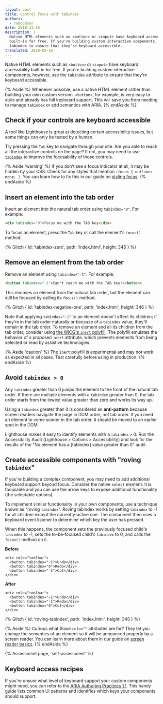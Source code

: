 ```yaml
---
layout: post
title: Control focus with tabindex
authors:
  - robdodson
date: 2018-11-18
description: |
  Native HTML elements such as <button> or <input> have keyboard accessibility
  built-in for free. If you're building custom interactive components, use
  tabindex to ensure that they're keyboard accessible.
translated: 2020-08-10
---
```


Native HTML elements such as `<button>` or `<input>` have keyboard accessibility
built in for free. If you're building _custom_ interactive components, however,
use the `tabindex` attribute to ensure that they're keyboard accessible.

{% Aside %}
Whenever possible, use a native HTML element rather than building your
own custom version. `<button>`, for example, is very easy to style and
already has full keyboard support. This will save you from needing to manage
`tabindex` or add semantics with ARIA.
{% endAside %}

## Check if your controls are keyboard accessible

A tool like Lighthouse is great at detecting certain accessibility issues, but
some things can only be tested by a human.

Try pressing the `Tab` key to navigate through your site. Are you able to reach
all the interactive controls on the page? If not, you may need to use
[`tabindex`](https://developer.mozilla.org/en-US/docs/Web/HTML/Global_attributes/tabindex)
to improve the focusability of those controls.

{% Aside 'warning' %}
If you don't see a focus indicator at all, it may be hidden by your
CSS. Check for any styles that mention `:focus { outline: none; }`.
You can learn how to fix this in our guide on
[styling focus](/style-focus).
{% endAside %}

## Insert an element into the tab order

Insert an element into the natural tab order using `tabindex="0"`. For example:

```html
<div tabindex="0">Focus me with the TAB key</div>
```

To focus an element, press the `Tab` key or call the element's `focus()` method.

{% Glitch {
  id: 'tabindex-zero',
  path: 'index.html',
  height: 346
} %}

## Remove an element from the tab order

Remove an element using `tabindex="-1"`. For example:

```html
<button tabindex="-1">Can't reach me with the TAB key!</button>
```

This removes an element from the natural tab order, but the element can still be
focused by calling its `focus()` method.

{% Glitch {
  id: 'tabindex-negative-one',
  path: 'index.html',
  height: 346
} %}

Note that applying `tabindex="-1"` to an element doesn't affect its children;
if they're in the tab order naturally or because of a `tabindex` value,
they'll remain in the tab order.
To remove an element and all its children from the tab order, consider using
[the WICG's `inert` polyfill](https://github.com/WICG/inert).
The polyfill emulates the behavior of a proposed `inert` attribute,
which prevents elements from being selected or read by assistive technologies.

{% Aside 'caution' %}
The `inert` polyfill is experimental and may not work as expected in all cases.
Test carefully before using in production.
{% endAside %}

## Avoid `tabindex > 0`

Any `tabindex` greater than 0 jumps the element to the front of the natural tab
order. If there are multiple elements with a `tabindex` greater than 0, the tab
order starts from the lowest value greater than zero and works its way up.

Using a `tabindex` greater than 0 is considered an **anti-pattern** because
screen readers navigate the page in DOM order, not tab order. If you need an
element to come sooner in the tab order, it should be moved to an earlier spot
in the DOM.

Lighthouse makes it easy to identify elements with a `tabindex` > 0. Run the
Accessibility Audit (Lighthouse > Options > Accessibility) and look for the
results of the "No element has a [tabindex] value greater than 0" audit.

## Create accessible components with "roving `tabindex`"

If you're building a complex component, you may need to add additional keyboard
support beyond focus. Consider the native `select` element. It is focusable and
you can use the arrow keys to expose additional functionality (the selectable
options).

To implement similar functionality in your own components, use a technique known
as "roving `tabindex`". Roving tabindex works by setting `tabindex` to -1 for
all children except the currently-active one. The component then uses a keyboard
event listener to determine which key the user has pressed.

When this happens, the component sets the previously focused child's `tabindex`
to -1, sets the to-be-focused child's `tabindex` to 0, and calls the `focus()`
method on it.

**Before**

```html/2-3
<div role="toolbar">
  <button tabindex="-1">Undo</div>
  <button tabindex="0">Redo</div>
  <button tabindex="-1">Cut</div>
</div>
```

**After**

```html/2-3
<div role="toolbar">
  <button tabindex="-1">Undo</div>
  <button tabindex="-1">Redo</div>
  <button tabindex="0">Cut</div>
</div>
```

{% Glitch {
  id: 'roving-tabindex',
  path: 'index.html',
  height: 346
} %}

{% Aside %}
Curious what those `role=""` attributes are for? They let you change the
semantics of an element so it will be announced properly by a screen reader.
You can learn more about them in our guide on
[screen reader basics](/semantics-and-screen-readers).
{% endAside %}

{% Assessment page, 'self-assessment' %}

## Keyboard access recipes

If you're unsure what level of keyboard support your custom components might
need, you can refer to the
[ARIA Authoring Practices 1.1](https://www.w3.org/TR/wai-aria-practices-1.1/).
This handy guide lists common UI patterns and identifies which keys your
components should support.
